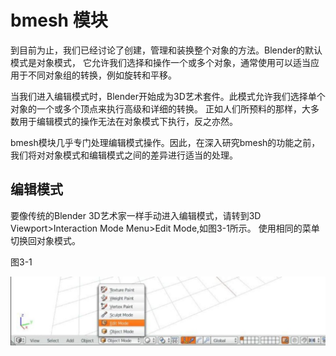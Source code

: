 # bmesh 模块

到目前为止，我们已经讨论了创建，管理和装换整个对象的方法。Blender的默认模式是对象模式，
它允许我们选择和操作一个或多个对象，通常使用可以适当应用于不同对象组的转换，例如旋转和平移。

当我们进入编辑模式时，Blender开始成为3D艺术套件。此模式允许我们选择单个对象的一个或多个顶点来执行高级和详细的转换。
正如人们所预料的那样，大多数用于编辑模式的操作无法在对象模式下执行，反之亦然。

bmesh模块几乎专门处理编辑模式操作。因此，在深入研究bmesh的功能之前，我们将对对象模式和编辑模式之间的差异进行适当的处理。

## 编辑模式

要像传统的Blender 3D艺术家一样手动进入编辑模式，请转到3D Viewport>Interaction Mode Menu>Edit Mode,如图3-1所示。
使用相同的菜单切换回对象模式。

图3-1

![](https://github.com/BlenderCN/blenderTutorial/blob/master/mDrivEngine/3-1.png?raw=true)
